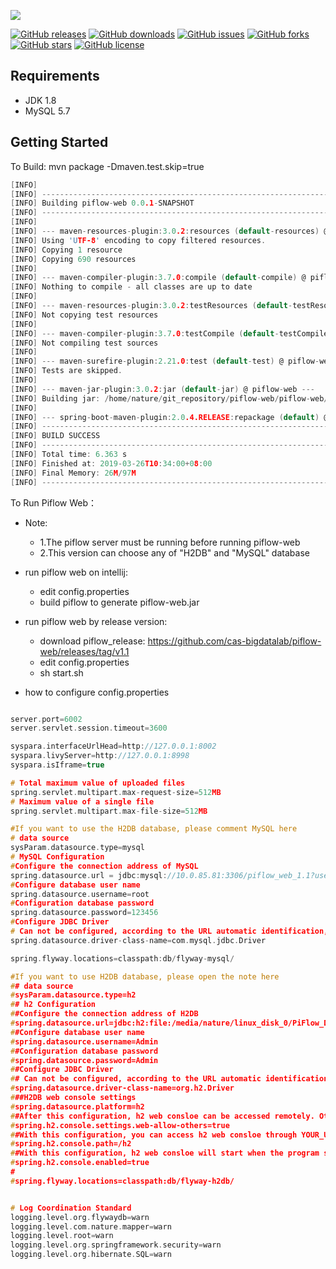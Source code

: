 ![](https://github.com/cas-bigdatalab/piflow/blob/master/doc/piflow-logo2.png) 

[![GitHub releases](https://img.shields.io/github/release/cas-bigdatalab/piflow-web.svg)](https://github.com/cas-bigdatalab/piflow-web/releases)
[![GitHub downloads](https://img.shields.io/github/downloads/cas-bigdatalab/piflow-web/total.svg)](https://github.com/cas-bigdatalab/piflow-web/releases)
[![GitHub issues](https://img.shields.io/github/issues/cas-bigdatalab/piflow-web.svg)](https://github.com/cas-bigdatalab/piflow-web/issues)
[![GitHub forks](https://img.shields.io/github/forks/cas-bigdatalab/piflow-web.svg)](https://github.com/cas-bigdatalab/piflow-web/network)
[![GitHub stars](https://img.shields.io/github/stars/cas-bigdatalab/piflow-web.svg)](https://github.com/cas-bigdatalab/piflow-web/stargazers)
[![GitHub license](https://img.shields.io/github/license/cas-bigdatalab/piflow-web.svg)](https://github.com/cas-bigdatalab/piflow-web/blob/master/LICENSE)
## Requirements
* JDK 1.8
* MySQL 5.7
## Getting Started
To Build: mvn package -Dmaven.test.skip=true
```c
[INFO] 
[INFO] ------------------------------------------------------------------------
[INFO] Building piflow-web 0.0.1-SNAPSHOT
[INFO] ------------------------------------------------------------------------
[INFO] 
[INFO] --- maven-resources-plugin:3.0.2:resources (default-resources) @ piflow-web ---
[INFO] Using 'UTF-8' encoding to copy filtered resources.
[INFO] Copying 1 resource
[INFO] Copying 690 resources
[INFO] 
[INFO] --- maven-compiler-plugin:3.7.0:compile (default-compile) @ piflow-web ---
[INFO] Nothing to compile - all classes are up to date
[INFO] 
[INFO] --- maven-resources-plugin:3.0.2:testResources (default-testResources) @ piflow-web ---
[INFO] Not copying test resources
[INFO] 
[INFO] --- maven-compiler-plugin:3.7.0:testCompile (default-testCompile) @ piflow-web ---
[INFO] Not compiling test sources
[INFO] 
[INFO] --- maven-surefire-plugin:2.21.0:test (default-test) @ piflow-web ---
[INFO] Tests are skipped.
[INFO] 
[INFO] --- maven-jar-plugin:3.0.2:jar (default-jar) @ piflow-web ---
[INFO] Building jar: /home/nature/git_repository/piflow-web/piflow-web/target/piflow-web.jar
[INFO] 
[INFO] --- spring-boot-maven-plugin:2.0.4.RELEASE:repackage (default) @ piflow-web ---
[INFO] ------------------------------------------------------------------------
[INFO] BUILD SUCCESS
[INFO] ------------------------------------------------------------------------
[INFO] Total time: 6.363 s
[INFO] Finished at: 2019-03-26T10:34:00+08:00
[INFO] Final Memory: 26M/97M
[INFO] ------------------------------------------------------------------------
```
To Run Piflow Web：
- Note: 
  - 1.The piflow server must be running before running piflow-web
  - 2.This version can choose any of "H2DB" and "MySQL" database
- run piflow web on intellij:

  - edit config.properties
  - build piflow to generate piflow-web.jar

- run piflow web by release version:

  - download piflow_release: https://github.com/cas-bigdatalab/piflow-web/releases/tag/v1.1
  - edit config.properties
  - sh start.sh
- how to configure config.properties
```c

server.port=6002
server.servlet.session.timeout=3600

syspara.interfaceUrlHead=http://127.0.0.1:8002
syspara.livyServer=http://127.0.0.1:8998
syspara.isIframe=true

# Total maximum value of uploaded files
spring.servlet.multipart.max-request-size=512MB
# Maximum value of a single file
spring.servlet.multipart.max-file-size=512MB

#If you want to use the H2DB database, please comment MySQL here
# data source
sysParam.datasource.type=mysql
# MySQL Configuration
#Configure the connection address of MySQL
spring.datasource.url = jdbc:mysql://10.0.85.81:3306/piflow_web_1.1?useUnicode=true&characterEncoding=UTF-8&useSSL=false&allowMultiQueries=true&autoReconnect=true&failOverReadOnly=false
#Configure database user name
spring.datasource.username=root
#Configuration database password
spring.datasource.password=123456
#Configure JDBC Driver
# Can not be configured, according to the URL automatic identification, recommended configuration
spring.datasource.driver-class-name=com.mysql.jdbc.Driver

spring.flyway.locations=classpath:db/flyway-mysql/

#If you want to use H2DB database, please open the note here
## data source
#sysParam.datasource.type=h2
## h2 Configuration
##Configure the connection address of H2DB
#spring.datasource.url=jdbc:h2:file:/media/nature/linux_disk_0/PiFlow_DB/piflow_web
##Configure database user name
#spring.datasource.username=Admin
##Configuration database password
#spring.datasource.password=Admin
##Configure JDBC Driver
## Can not be configured, according to the URL automatic identification, recommended configuration
#spring.datasource.driver-class-name=org.h2.Driver
###H2DB web console settings
#spring.datasource.platform=h2
##After this configuration, h2 web consloe can be accessed remotely. Otherwise it can only be accessed locally.
#spring.h2.console.settings.web-allow-others=true
##With this configuration, you can access h2 web consloe through YOUR_URL / h2. YOUR_URL is the access URL of your program.
#spring.h2.console.path=/h2
##With this configuration, h2 web consloe will start when the program starts. Of course this is the default. If you don't want to start h2 web consloe when you start the program, then set it to false.
#spring.h2.console.enabled=true
#
#spring.flyway.locations=classpath:db/flyway-h2db/


# Log Coordination Standard
logging.level.org.flywaydb=warn
logging.level.com.nature.mapper=warn
logging.level.root=warn
logging.level.org.springframework.security=warn
logging.level.org.hibernate.SQL=warn
```





